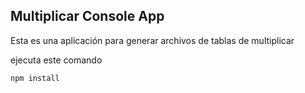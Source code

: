 ## Multiplicar Console App

Esta es una aplicación para generar archivos de tablas
de multiplicar

ejecuta este comando


```
npm install
```